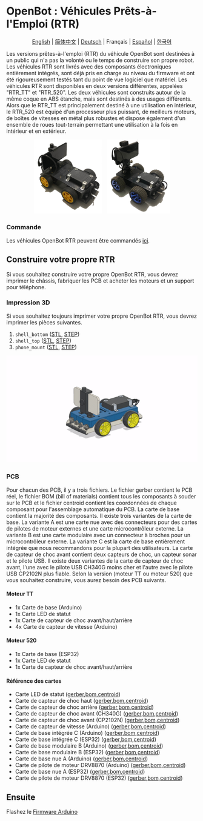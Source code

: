 # OpenBot : Véhicules Prêts-à-l'Emploi (RTR)

<p align="center">
  <a href="README.md">English</a> |
  <a href="README.zh-CN.md">简体中文</a> |
  <a href="README.de-DE.md">Deutsch</a> |
  <span>Français</span> |
  <a href="README.es-ES.md">Español</a> |
  <a href="README.ko-KR.md">한국어</a>
</p>

Les versions prêtes-à-l'emploi (RTR) du véhicule OpenBot sont destinées à un public qui n'a pas la volonté ou le temps de construire son propre robot. Les véhicules RTR sont livrés avec des composants électroniques entièrement intégrés, sont déjà pris en charge au niveau du firmware et ont été rigoureusement testés tant du point de vue logiciel que matériel. Les véhicules RTR sont disponibles en deux versions différentes, appelées "RTR_TT" et "RTR_520". Les deux véhicules sont construits autour de la même coque en ABS étanche, mais sont destinés à des usages différents. Alors que le RTR_TT est principalement destiné à une utilisation en intérieur, le RTR_520 est équipé d'un processeur plus puissant, de meilleurs moteurs, de boîtes de vitesses en métal plus robustes et dispose également d'un ensemble de roues tout-terrain permettant une utilisation à la fois en intérieur et en extérieur.
<p align="center">
  <a> <img src="/docs/images/RTR_TT.jpg" width="35.8%" /> &nbsp
  </a>
  <a> <img src="/docs/images/RTR_520.jpg" width="33%" />
  </a>
</p>

### Commande

Les véhicules OpenBot RTR peuvent être commandés [ici](http://www.openbot.info/).

## Construire votre propre RTR

Si vous souhaitez construire votre propre OpenBot RTR, vous devrez imprimer le châssis, fabriquer les PCB et acheter les moteurs et un support pour téléphone.

### Impression 3D

Si vous souhaitez toujours imprimer votre propre OpenBot RTR, vous devrez imprimer les pièces suivantes.

1) ```shell_bottom``` ([STL](cad/rtr_bottom.stl), [STEP](cad/rtr_bottom.step))
2) ```shell_top``` ([STL](cad/rtr_top.stl), [STEP](cad/rtr_top.step)) 
3) ```phone_mount``` ([STL](cad/rtr_mount.stl), [STEP](cad/rtr_mount.step))

<p align="center">
  <img src="../../docs/images/rtr_tt_assembly.gif" width="600" alt="App GUI"/>
</p>

### PCB

Pour chacun des PCB, il y a trois fichiers. Le fichier gerber contient le PCB réel, le fichier BOM (bill of materials) contient tous les composants à souder sur le PCB et le fichier centroid contient les coordonnées de chaque composant pour l'assemblage automatique du PCB. La carte de base contient la majorité des composants. Il existe trois variantes de la carte de base. La variante A est une carte nue avec des connecteurs pour des cartes de pilotes de moteur externes et une carte microcontrôleur externe. La variante B est une carte modulaire avec un connecteur à broches pour un microcontrôleur externe. La variante C est la carte de base entièrement intégrée que nous recommandons pour la plupart des utilisateurs. La carte de capteur de choc avant contient deux capteurs de choc, un capteur sonar et le pilote USB. Il existe deux variantes de la carte de capteur de choc avant, l'une avec le pilote USB CH340G moins cher et l'autre avec le pilote USB CP2102N plus fiable. Selon la version (moteur TT ou moteur 520) que vous souhaitez construire, vous aurez besoin des PCB suivants.

#### Moteur TT

- 1x Carte de base (Arduino)
- 1x Carte LED de statut
- 1x Carte de capteur de choc avant/haut/arrière
- 4x Carte de capteur de vitesse (Arduino)

#### Moteur 520

- 1x Carte de base (ESP32)
- 1x Carte LED de statut
- 1x Carte de capteur de choc avant/haut/arrière

#### Référence des cartes

- Carte LED de statut ([gerber](https://github.com/isl-org/OpenBot/blob/thias15/rtr/body/rtr/pcb/Gerber_Status_LED_Board_V1.zip),[bom](https://github.com/isl-org/OpenBot/blob/thias15/rtr/body/rtr/pcb/BOM_Status_LED_Board_V1.csv),[centroid](https://github.com/isl-org/OpenBot/blob/thias15/rtr/body/rtr/pcb/PickAndPlace_Status_LED_Board_V1.csv))
- Carte de capteur de choc haut ([gerber](https://github.com/isl-org/OpenBot/blob/thias15/rtr/body/rtr/pcb/Gerber_BumpSensorTop_V1.zip),[bom](https://github.com/isl-org/OpenBot/blob/thias15/rtr/body/rtr/pcb/BOM_BumpSensorTop_V1.csv),[centroid](https://github.com/isl-org/OpenBot/blob/thias15/rtr/body/rtr/pcb/PickAndPlace_BumpSensorTop_V1.csv))
- Carte de capteur de choc arrière ([gerber](https://github.com/isl-org/OpenBot/blob/thias15/rtr/body/rtr/pcb/Gerber_BumpSensorBack_V1.zip),[bom](https://github.com/isl-org/OpenBot/blob/thias15/rtr/body/rtr/pcb/BOM_BumpSensorBack_V1.csv),[centroid](https://github.com/isl-org/OpenBot/blob/thias15/rtr/body/rtr/pcb/PickAndPlace_BumpSensorBack_V1.csv))
- Carte de capteur de choc avant (CH340G) ([gerber](https://github.com/isl-org/OpenBot/blob/thias15/rtr/body/rtr/pcb/Gerber_SensorBoardFront_CH340G_V1.zip),[bom](https://github.com/isl-org/OpenBot/blob/thias15/rtr/body/rtr/pcb/BOM_SensorBoardFront_CH340G_V1.csv),[centroid](https://github.com/isl-org/OpenBot/blob/thias15/rtr/body/rtr/pcb/PickAndPlace_SensorBoardFront_CH340G_V1.csv))
- Carte de capteur de choc avant (CP2102N) ([gerber](https://github.com/isl-org/OpenBot/blob/thias15/rtr/body/rtr/pcb/Gerber_SensorBoardFront_CP2102N_V1.zip),[bom](https://github.com/isl-org/OpenBot/blob/thias15/rtr/body/rtr/pcb/BOM_SensorBoardFront_CP2102N_V1.csv),[centroid](https://github.com/isl-org/OpenBot/blob/thias15/rtr/body/rtr/pcb/PickAndPlace_SensorBoardFront_CP2102N_V1.csv))
- Carte de capteur de vitesse (Arduino) ([gerber](https://github.com/isl-org/OpenBot/blob/thias15/rtr/body/rtr/pcb/Gerber_SpeedSensor_Arduino_V1.zip),[bom](https://github.com/isl-org/OpenBot/blob/thias15/rtr/body/rtr/pcb/BOM_SpeedSensor_Arduino_V1.csv),[centroid](https://github.com/isl-org/OpenBot/blob/thias15/rtr/body/rtr/pcb/PickAndPlace_SpeedSensor_Arduino_V1.csv))
- Carte de base intégrée C (Arduino) ([gerber](https://github.com/isl-org/OpenBot/blob/thias15/rtr/body/rtr/pcb/Gerber_BaseBoard_Arduino_V1C.zip),[bom](https://github.com/isl-org/OpenBot/blob/thias15/rtr/body/rtr/pcb/BOM_BaseBoard_Arduino_V1C.csv),[centroid](https://github.com/isl-org/OpenBot/blob/thias15/rtr/body/rtr/pcb/PickAndPlace_BaseBoard_Arduino_V1C.csv))
- Carte de base intégrée C (ESP32) ([gerber](https://github.com/isl-org/OpenBot/blob/thias15/rtr/body/rtr/pcb/Gerber_BaseBoard_ESP32_V1C.zip),[bom](https://github.com/isl-org/OpenBot/blob/thias15/rtr/body/rtr/pcb/BOM_BaseBoard_ESP32_V1C.csv),[centroid](https://github.com/isl-org/OpenBot/blob/thias15/rtr/body/rtr/pcb/PickAndPlace_BaseBoard_ESP32_V1C.csv))
- Carte de base modulaire B (Arduino) ([gerber](https://github.com/isl-org/OpenBot/blob/thias15/rtr/body/rtr/pcb/Gerber_BaseBoard_Arduino_V1B.zip),[bom](https://github.com/isl-org/OpenBot/blob/thias15/rtr/body/rtr/pcb/BOM_BaseBoard_Arduino_V1B.csv),[centroid](https://github.com/isl-org/OpenBot/blob/thias15/rtr/body/rtr/pcb/PickAndPlace_BaseBoard_Arduino_V1B.csv))
- Carte de base modulaire B (ESP32) ([gerber](https://github.com/isl-org/OpenBot/blob/thias15/rtr/body/rtr/pcb/Gerber_BaseBoard_ESP32_V1B.zip),[bom](https://github.com/isl-org/OpenBot/blob/thias15/rtr/body/rtr/pcb/BOM_BaseBoard_ESP32_V1B.csv),[centroid](https://github.com/isl-org/OpenBot/blob/thias15/rtr/body/rtr/pcb/PickAndPlace_BaseBoard_ESP32_V1B.csv))
- Carte de base nue A (Arduino) ([gerber](https://github.com/isl-org/OpenBot/blob/thias15/rtr/body/rtr/pcb/Gerber_BaseBoard_Arduino_V1A.zip),[bom](https://github.com/isl-org/OpenBot/blob/thias15/rtr/body/rtr/pcb/BOM_BaseBoard_Arduino_V1A.csv),[centroid](https://github.com/isl-org/OpenBot/blob/thias15/rtr/body/rtr/pcb/PickAndPlace_BaseBoard_Arduino_V1A.csv))
- Carte de pilote de moteur DRV8870 (Arduino) ([gerber](https://github.com/isl-org/OpenBot/blob/thias15/rtr/body/rtr/pcb/Gerber_MotorBoard_Arduino_V1_DRV8870.zip),[bom](https://github.com/isl-org/OpenBot/blob/thias15/rtr/body/rtr/pcb/BOM_MotorBoard_Arduino_V1_DRV8870.csv),[centroid](https://github.com/isl-org/OpenBot/blob/thias15/rtr/body/rtr/pcb/PickAndPlace_MotorBoard_Arduino_V1_DRV8870.csv))
- Carte de base nue A (ESP32) ([gerber](https://github.com/isl-org/OpenBot/blob/thias15/rtr/body/rtr/pcb/Gerber_BaseBoard_ESP32_V1A.zip),[bom](https://github.com/isl-org/OpenBot/blob/thias15/rtr/body/rtr/pcb/BOM_BaseBoard_ESP32_V1A.csv),[centroid](https://github.com/isl-org/OpenBot/blob/thias15/rtr/body/rtr/pcb/PickAndPlace_BaseBoard_ESP32_V1A.csv))
- Carte de pilote de moteur DRV8870 (ESP32) ([gerber](https://github.com/isl-org/OpenBot/blob/thias15/rtr/body/rtr/pcb/Gerber_MotorBoard_ESP32_V1_DRV8870.zip),[bom](https://github.com/isl-org/OpenBot/blob/thias15/rtr/body/rtr/pcb/BOM_MotorBoard_ESP32_V1_DRV8870.csv),[centroid](https://github.com/isl-org/OpenBot/blob/thias15/rtr/body/rtr/pcb/PickAndPlace_MotorBoard_ESP32_V1_DRV8870.csv))

## Ensuite

Flashez le [Firmware Arduino](../../firmware/README.md)
